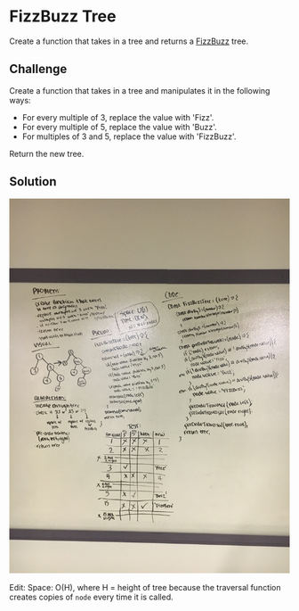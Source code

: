 # FizzBuzz Tree

Create a function that takes in a tree and returns a [FizzBuzz](https://en.wikipedia.org/wiki/Fizz_buzz) tree.

## Challenge

Create a function that takes in a tree and manipulates it in the following ways:
- For every multiple of 3, replace the value with 'Fizz'.
- For every multiple of 5, replace the value with 'Buzz'.
- For multiples of 3 and 5, replace the value with 'FizzBuzz'.

Return the new tree.

## Solution
![whiteboard solution](assets/fizz-buzz-tree.jpg)

Edit:
Space: O(H), where H = height of tree because the traversal function creates copies of `node` every time it is called.
